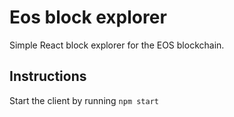 # Eos block explorer

Simple React block explorer for the EOS blockchain.


## Instructions

Start the client by running `npm start`

